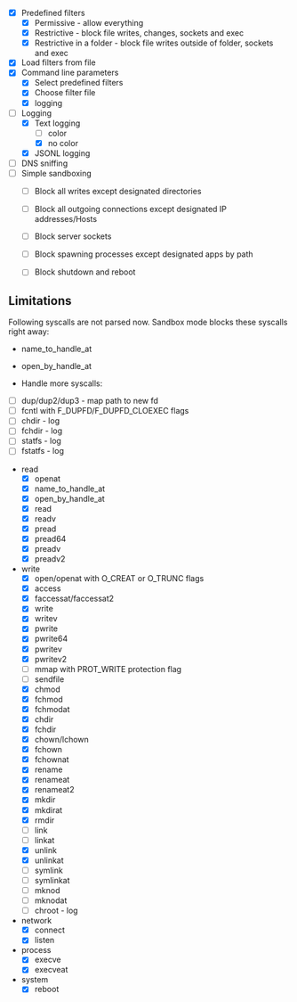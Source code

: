 
- [x] Predefined filters
    - [x] Permissive - allow everything
    - [x] Restrictive - block file writes, changes, sockets and exec
    - [x] Restrictive in a folder - block file writes outside of folder, sockets and exec
- [x] Load filters from file
- [x] Command line parameters
    - [x] Select predefined filters
    - [x] Choose filter file
    - [x] logging
- [ ] Logging
    - [x] Text logging 
        - [ ] color
        - [x] no color
    - [x] JSONL logging
- [ ] DNS sniffing
- [ ] Simple sandboxing
  - [ ] Block all writes except designated directories
  - [ ] Block all outgoing connections except designated IP addresses/Hosts
  - [ ] Block server sockets
  - [ ] Block spawning processes except designated apps by path
  - [ ] Block shutdown and reboot


## Limitations

Following syscalls are not parsed now. Sandbox mode blocks these syscalls right away:
 - name_to_handle_at
 - open_by_handle_at

 - Handle more syscalls:
  - [ ] dup/dup2/dup3 - map path to new fd
  - [ ] fcntl with F_DUPFD/F_DUPFD_CLOEXEC flags
  - [ ] chdir - log
  - [ ] fchdir - log
  - [ ] statfs - log
  - [ ] fstatfs - log
  - read
    - [x] openat
    - [x] name_to_handle_at
    - [x] open_by_handle_at
    - [x] read
    - [x] readv
    - [x] pread
    - [x] pread64
    - [x] preadv
    - [x] preadv2
  - write
    - [x] open/openat with O_CREAT or O_TRUNC flags
    - [x] access
    - [x] faccessat/faccessat2
    - [x] write
    - [x] writev
    - [x] pwrite
    - [x] pwrite64
    - [x] pwritev
    - [x] pwritev2
    - [ ] mmap with PROT_WRITE protection flag
    - [ ] sendfile
    - [x] chmod
    - [x] fchmod
    - [x] fchmodat
    - [x] chdir
    - [x] fchdir
    - [x] chown/lchown
    - [x] fchown
    - [x] fchownat
    - [x] rename
    - [x] renameat
    - [x] renameat2
    - [x] mkdir
    - [x] mkdirat
    - [x] rmdir
    - [ ] link
    - [ ] linkat
    - [x] unlink
    - [x] unlinkat
    - [ ] symlink
    - [ ] symlinkat
    - [ ] mknod
    - [ ] mknodat
    - [ ] chroot - log
  - network
    - [x] connect
    - [x] listen 
  - process
    - [x] execve
    - [x] execveat
  - system
    - [x] reboot